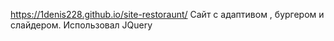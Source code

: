  https://1denis228.github.io/site-restoraunt/ Сайт с адаптивом , бургером и слайдером. Использовал JQuery
